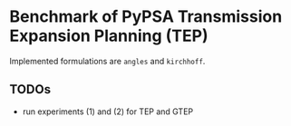# Benchmark of PyPSA Transmission Expansion Planning (TEP)

Implemented formulations are `angles` and `kirchhoff`.

## TODOs

- run experiments (1) and (2) for TEP and GTEP
